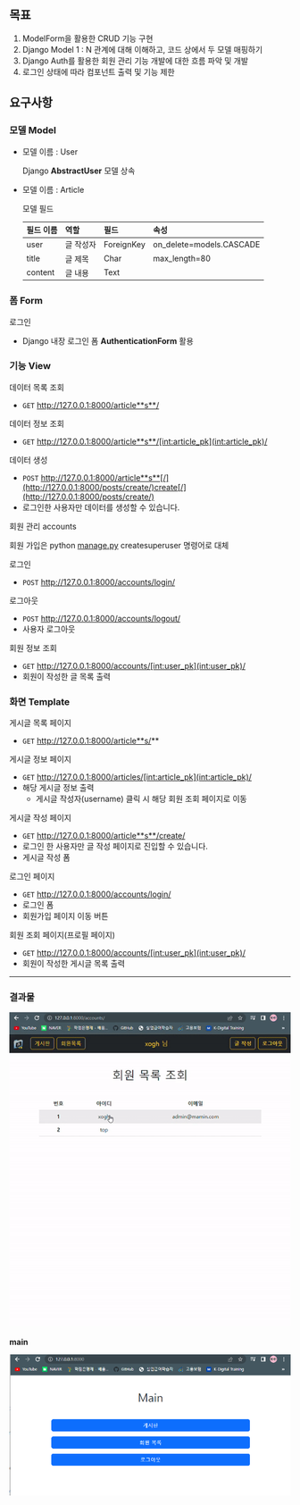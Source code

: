 ## 목표

1. ModelForm을 활용한 CRUD 기능 구현
2. Django Model 1 : N 관계에 대해 이해하고, 코드 상에서 두 모델 매핑하기
3. Django Auth를 활용한 회원 관리 기능 개발에 대한 흐름 파악 및 개발
4. 로그인 상태에 따라 컴포넌트 출력 및 기능 제한

## 요구사항

### 모델 Model

- 모델 이름 : User

  Django **AbstractUser** 모델 상속

- 모델 이름 : Article

  모델 필드

  | 필드 이름 | 역할      | 필드       | 속성                     |
  | --------- | --------- | ---------- | ------------------------ |
  | user      | 글 작성자 | ForeignKey | on_delete=models.CASCADE |
  | title     | 글 제목   | Char       | max_length=80            |
  | content   | 글 내용   | Text       |                          |

### **폼 Form**

로그인

- Django 내장 로그인 폼 **AuthenticationForm** 활용

### 기능 View

데이터 목록 조회

- `GET` http://127.0.0.1:8000/article**s**/

데이터 정보 조회

- `GET` http://127.0.0.1:8000/article**s**/[int:article_pk](int:article_pk)/

데이터 생성

- `POST` http://127.0.0.1:8000/article**s**[/](http://127.0.0.1:8000/posts/create/)create[/](http://127.0.0.1:8000/posts/create/)
- 로그인한 사용자만 데이터를 생성할 수 있습니다.

회원 관리 accounts

회원 가입은 python [manage.py](http://manage.py) createsuperuser 명령어로 대체

로그인

- `POST` http://127.0.0.1:8000/accounts/login/

로그아웃

- `POST` http://127.0.0.1:8000/accounts/logout/
- 사용자 로그아웃

회원 정보 조회

- `GET` http://127.0.0.1:8000/accounts/[int:user_pk](int:user_pk)/
- 회원이 작성한 글 목록 출력

### 화면 Template

게시글 목록 페이지

- `GET` http://127.0.0.1:8000/article**s/**

게시글 정보 페이지

- `GET` http://127.0.0.1:8000/articles/[int:article_pk](int:article_pk)/
- 해당 게시글 정보 출력
  - 게시글 작성자(username) 클릭 시 해당 회원 조회 페이지로 이동

게시글 작성 페이지

- `GET` http://127.0.0.1:8000/article**s**/create/
- 로그인 한 사용자만 글 작성 페이지로 진입할 수 있습니다.
- 게시글 작성 폼

로그인 페이지

- `GET` http://127.0.0.1:8000/accounts/login/
- 로그인 폼
- 회원가입 페이지 이동 버튼

회원 조회 페이지(프로필 페이지)

- `GET` http://127.0.0.1:8000/accounts/[int:user_pk](int:user_pk)/
- 회원이 작성한 게시글 목록 출력

---

### 결과물

![1019](Readme.assets/1019-16661922196942.gif)



**main**

![image-20221020001250513](Readme.assets/image-20221020001250513-16661923731634.png)